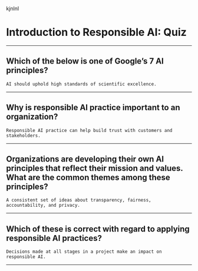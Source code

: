 kjnlnl
# Introduction to Responsible AI: Quiz
____
## Which of the below is one of Google’s 7 AI principles?
```AI should uphold high standards of scientific excellence.```
____
## Why is responsible AI practice important to an organization?
```Responsible AI practice can help build trust with customers and stakeholders.```
____
## Organizations are developing their own AI principles that reflect their mission and values. What are the common themes among these principles?
```A consistent set of ideas about transparency, fairness, accountability, and privacy.```
____
## Which of these is correct with regard to applying responsible AI practices?
```Decisions made at all stages in a project make an impact on responsible AI.```
____

